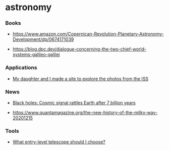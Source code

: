# astronomy

### Books

- https://www.amazon.com/Copernican-Revolution-Planetary-Astronomy-Development/dp/0674171039

<!-- -->

- https://blog.dpc.dev/dialogue-concerning-the-two-chief-world-systems-galileo-galilei

### Applications

- [My daughter and I made a site to explore the photos from the ISS](https://news.ycombinator.com/item?id=23519439)

### News

- [Black holes: Cosmic signal rattles Earth after 7 billion years](https://www.bbc.com/news/science-environment-53993937)

<!-- -->

- https://www.quantamagazine.org/the-new-history-of-the-milky-way-20201215

### Tools

- [What entry-level telescope should I choose?](https://news.ycombinator.com/item?id=26231418)
